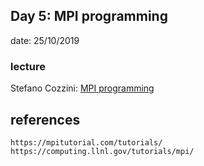 ## Day 5: MPI programming  

 date: 25/10/2019

### lecture 
  Stefano Cozzini: [MPI programming](DSSC05.pdf)

## references 

    https://mpitutorial.com/tutorials/
    https://computing.llnl.gov/tutorials/mpi/

 


 
